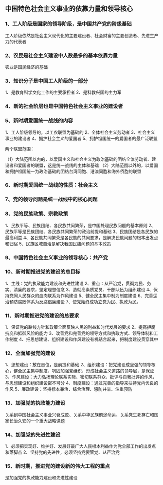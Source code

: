 ## 中国特色社会主义事业的依靠力量和领导核心

### 1、工人阶级是国家的领导阶级，是中国共产党的阶级基础

工人阶级依然是社会主义现代化的主要建设者、社会财富的主要创造者、先进生产力的代表者

### 2、农民是社会主义建设中人数最多的基本依靠力量

农业是国民经济的基础

### 3、知识分子是中国工人阶级的一部分

1、是教育科学文化工作的主要承担者
2、是科教兴国的主力军

### 4、新的社会阶层也是中国特色社会主义事业的建设者

### 5、新时期爱国统一战线的内容

1、工人阶级领导的，以工农联盟为基础的
2、全体社会主义劳动者
3、社会主义事业的建设者
4、拥护社会主义的爱国者
5、拥护祖国统一的爱国者的最广泛联盟

两个联盟范围：

（1）大陆范围以内的，以爱国主义和社会主义为政治基础的团结全体劳动者、建设者和爱国者的联盟，这是统一战线的主体和基础
（2）大陆范围以外的，以爱国和拥护祖国统一为政治基础的团结台湾同胞、港澳同胞和海外侨胞的联盟

### 6、新时期爱国统一战线的性质：社会主义

### 7、党的领导问题是统一战线中的核心问题

### 8、党的民族政策、宗教政策

1、民族平等、民族团结、各民族共同繁荣，是中国处理民族问题的基本原则
2、民族平等是民族团结、各民族共同繁荣的政治前提和基础
3、民族团结是各民族的最高利益
4、各民族共同繁荣是各民族的共同要求，是解决民族问题的根本出发点和归宿
5、民族区域自治是解决我国民族问题的基本政策

### 9、中国特色社会主义事业的领导核心：共产党

### 10、新时期推进党的建设的总目标

1、主线：党的执政能力建设和先进性建设
2、重点：从严治党，贯彻为民、务实、清廉的要求，坚定理想信念
3、造就高素质党员、干部队伍为组织建设
4、保持党同人民群众的血肉联系为作风建设
5、健全民主集中制为制度建设
6、完善惩治预防腐败体系为反腐倡廉建设
7、使党始终成功立党为民、执政为民。

### 11、新时期推进党的建设的总要求

1、保证党的路线方针和政策全面反映人民的利益和时代发展的要求
2、提高拒腐抗变和抵御风险的能力
3、改善党和完善党的领导方式和执政方式、领导体制和工作制度
4、把思想建设、组织建设和作风建设有机结合起来，把制度建设贯穿其中

### 12、全面加强党的建设

1、思想建设：放在首位，是前提和基础
2、组织建设：把党建设成坚强的领导核心，健全民主集中制度，巩固加强党组织，形成社会主义道路的领导层，是保证
3、作风建设：大力弘扬理论联系实际、密切联系群众、批评与自我批评的作风，与思想建设和组织建设密不可分
4、制度建设：通过完善的指导来扶持党内优良的作风
5、廉政建设：坚持标本兼治、综合治理、惩防并举、注重预防

### 13、加强党的执政能力建设

关系到中国社会主义事业兴衰成败、关系中华民族前途命运、关系党生死存亡和国家长治久安的一个重大战略课题

### 14、加强党的先进性建设

1、必须把实现好、维护好、发展好最广大人民根本利益作为党全部工作的出发点和落脚点
2、坚持党的先进性，必须坚持党要管党、从严治党

### 15、新时期，推进党的建设新的伟大工程的重点

是加强党的执政能力建设和先进性建设
